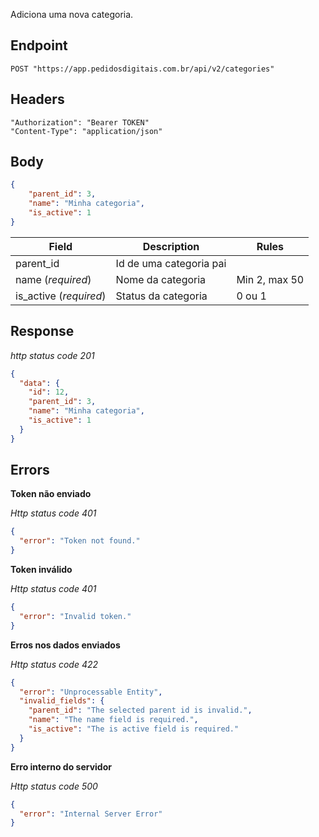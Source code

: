Adiciona uma nova categoria.

## Endpoint

```
POST "https://app.pedidosdigitais.com.br/api/v2/categories"
```

## Headers

```
"Authorization": "Bearer TOKEN"
"Content-Type": "application/json"
```

## Body

```json
{
	"parent_id": 3, 
	"name": "Minha categoria", 
	"is_active": 1
}
```

| Field | Description | Rules |
|---|---|---|
| parent_id | Id de uma categoria pai | |
| name (*required*) | Nome da categoria | Min 2, max 50 |
| is_active (*required*) | Status da categoria | 0 ou 1 |


## Response

*http status code 201*

```json
{
  "data": {
    "id": 12,
    "parent_id": 3,
    "name": "Minha categoria",
    "is_active": 1
  }
}
```

## Errors

**Token não enviado**

*Http status code 401*

```json
{
  "error": "Token not found."
}
```

**Token inválido**

*Http status code 401*

```json
{
  "error": "Invalid token."
}
```

**Erros nos dados enviados**

*Http status code 422*

```json
{
  "error": "Unprocessable Entity",
  "invalid_fields": {
    "parent_id": "The selected parent id is invalid.",
    "name": "The name field is required.",
    "is_active": "The is active field is required."
  }
}
```

**Erro interno do servidor**

*Http status code 500*

```json
{
  "error": "Internal Server Error"
}
```


